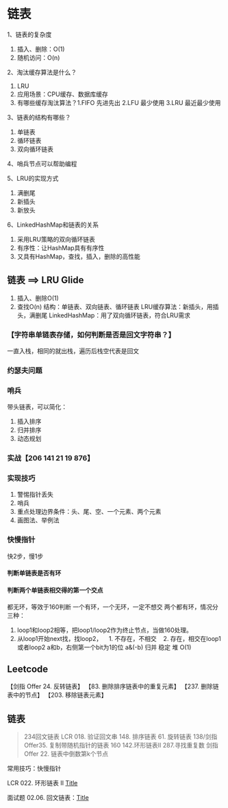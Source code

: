 

# 链表

1、链表的复杂度

1.  插入、删除：O(1)
2.  随机访问：O(n)

2、淘汰缓存算法是什么？

1.  LRU
2.  应用场景：CPU缓存、数据库缓存
3.  有哪些缓存淘汰算法？1.FIFO 先进先出 2.LFU 最少使用 3.LRU 最近最少使用

3、链表的结构有哪些？

1.  单链表
2.  循环链表
3.  双向循环链表

4、哨兵节点可以帮助编程

5、LRU的实现方式

1.  满删尾
2.  新插头
3.  新放头

6、LinkedHashMap和链表的关系

1.  采用LRU策略的双向循环链表
2.  有序性：让HashMap具有有序性
3.  又具有HashMap，查找，插入，删除的高性能


## 链表 ==> LRU Glide
1. 插入、删除O(1)
2. 查找O(n)
结构：单链表、双向链表、循环链表
LRU缓存算法：新插头，用插头，满删尾
LinkedHashMap：用了双向循环链表，符合LRU需求
### 【字符串单链表存储，如何判断是否是回文字符串？】
一直入栈，相同的就出栈，遍历后栈空代表是回文
### 约瑟夫问题
### 哨兵
带头链表，可以简化：
1. 插入排序
2. 归并排序
3. 动态规划
### 实战【206 141 21 19 876】
### 实现技巧
1. 警惕指针丢失
2. 哨兵
3. 重点处理边界条件：头、尾、空、一个元素、两个元素
4. 画图法、举例法

### 快慢指针
快2步，慢1步
#### 判断单链表是否有环
#### 判断两个单链表相交得的第一个交点 
都无环，等效于160判断
一个有环，一个无环，一定不想交
两个都有环，情况分三种：
1. loop1和loop2相等，把loop1/loop2作为终止节点，当做160处理。
2. 从loop1开始next找，找loop2，
   1. 不存在，不相交
   2. 存在，相交在loop1或者loop2
a和b，右侧第一个bit为1的位
a&(-b)
归并 稳定
堆 O(1)

## Leetcode

【剑指 Offer 24. 反转链表】
【83. 删除排序链表中的重复元素】
【237. 删除链表中的节点】
【203. 移除链表元素】

## 链表 
>234回文链表
>LCR 018. 验证回文串
>148. 排序链表
>61. 旋转链表
>138/剑指Offer35. 复制带随机指针的链表
>160
>142.环形链表II
>287.寻找重复数
>剑指 Offer 22. 链表中倒数第k个节点

常用技巧：快慢指针

LCR 022. 环形链表 II [Title](https://leetcode.cn/problems/c32eOV/)

面试题 02.06. 回文链表：[Title](https://leetcode.cn/problems/palindrome-linked-list-lcci/)
